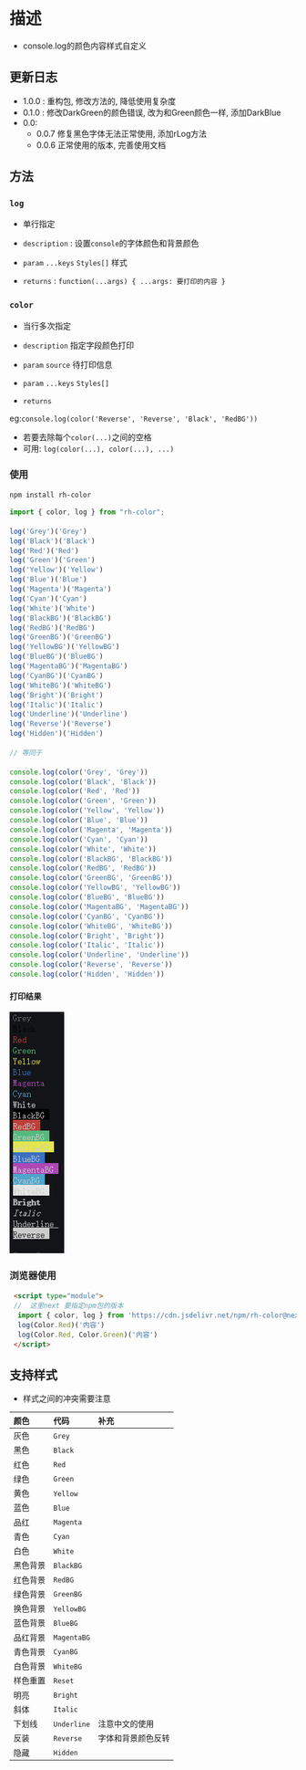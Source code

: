 # 描述

- console.log的颜色内容样式自定义

## 更新日志

- 1.0.0 : 重构包, 修改方法的, 降低使用复杂度
- 0.1.0 : 修改DarkGreen的颜色错误, 改为和Green颜色一样, 添加DarkBlue
- 0.0:
  - 0.0.7 修复黑色字体无法正常使用, 添加rLog方法
  - 0.0.6 正常使用的版本, 完善使用文档

<div class="exploded-line" />

## 方法

### `log`

- 单行指定

- `description` : 设置`console`的字体颜色和背景颜色
- `param` `...keys` `Styles[]` 样式
- `returns` : `function(...args) { ...args: 要打印的内容 }`

### `color`

- 当行多次指定

- `description` 指定字段颜色打印
- `param` `source` 待打印信息
- `param` `...keys` `Styles[]`  
- `returns`

eg:`console.log(color('Reverse', 'Reverse', 'Black', 'RedBG'))`

- 若要去除每个`color(...)`之间的空格
- 可用: `log(color(...), color(...), ...)`

### 使用

```shell
npm install rh-color
```

```ts
import { color, log } from "rh-color";

log('Grey')('Grey')
log('Black')('Black')
log('Red')('Red')
log('Green')('Green')
log('Yellow')('Yellow')
log('Blue')('Blue')
log('Magenta')('Magenta')
log('Cyan')('Cyan')
log('White')('White')
log('BlackBG')('BlackBG')
log('RedBG')('RedBG')
log('GreenBG')('GreenBG')
log('YellowBG')('YellowBG')
log('BlueBG')('BlueBG')
log('MagentaBG')('MagentaBG')
log('CyanBG')('CyanBG')
log('WhiteBG')('WhiteBG')
log('Bright')('Bright')
log('Italic')('Italic')
log('Underline')('Underline')
log('Reverse')('Reverse')
log('Hidden')('Hidden')

// 等同于

console.log(color('Grey', 'Grey'))
console.log(color('Black', 'Black'))
console.log(color('Red', 'Red'))
console.log(color('Green', 'Green'))
console.log(color('Yellow', 'Yellow'))
console.log(color('Blue', 'Blue'))
console.log(color('Magenta', 'Magenta'))
console.log(color('Cyan', 'Cyan'))
console.log(color('White', 'White'))
console.log(color('BlackBG', 'BlackBG'))
console.log(color('RedBG', 'RedBG'))
console.log(color('GreenBG', 'GreenBG'))
console.log(color('YellowBG', 'YellowBG'))
console.log(color('BlueBG', 'BlueBG'))
console.log(color('MagentaBG', 'MagentaBG'))
console.log(color('CyanBG', 'CyanBG'))
console.log(color('WhiteBG', 'WhiteBG'))
console.log(color('Bright', 'Bright'))
console.log(color('Italic', 'Italic'))
console.log(color('Underline', 'Underline'))
console.log(color('Reverse', 'Reverse'))
console.log(color('Hidden', 'Hidden'))
```

#### 打印结果

![](./__assets__/README-2022-06-13-14-36-42.png)

### 浏览器使用

```html
 <script type="module">
 //  这里next 要指定npm包的版本
  import { color, log } from 'https://cdn.jsdelivr.net/npm/rh-color@next/lib/index.esm.js'
  log(Color.Red)('内容')
  log(Color.Red, Color.Green)('内容')
 </script>
```

## 支持样式

- 样式之间的冲突需要注意

| 颜色 | 代码             | 补充 |
| :--- | :--------------- |:--- |
| 灰色 |`Grey` |
| 黑色 |`Black` |
| 红色 |`Red` |
| 绿色 |`Green` |
| 黄色 |`Yellow` |
| 蓝色|`Blue` |
| 品红 |`Magenta` |
| 青色 |`Cyan` |
| 白色 |`White` |
| 黑色背景 |`BlackBG` |
| 红色背景 |`RedBG` |
| 绿色背景 |`GreenBG` |
| 换色背景 |`YellowBG` |
| 蓝色背景 |`BlueBG` |
| 品红背景 |`MagentaBG` |
| 青色背景|`CyanBG` |
| 白色背景 |`WhiteBG` |
| 样色重置 |`Reset` |
| 明亮 |`Bright` |
| 斜体 |`Italic` |
| 下划线 |`Underline` | 注意中文的使用
| 反装 |`Reverse` | 字体和背景颜色反转
| 隐藏 |`Hidden` |
